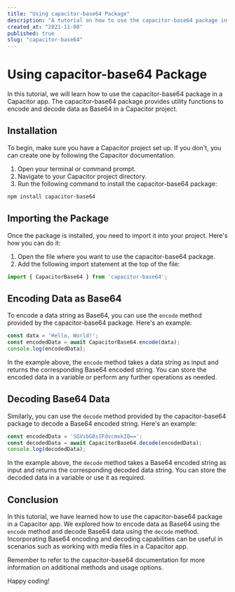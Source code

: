 ```yaml
---
title: "Using capacitor-base64 Package"
description: "A tutorial on how to use the capacitor-base64 package in your Capacitor app."
created_at: "2021-11-08"
published: true
slug: "capacitor-base64"
---
```


# Using capacitor-base64 Package

In this tutorial, we will learn how to use the capacitor-base64 package in a Capacitor app. The capacitor-base64 package provides utility functions to encode and decode data as Base64 in a Capacitor project.

## Installation

To begin, make sure you have a Capacitor project set up. If you don't, you can create one by following the Capacitor documentation.

1. Open your terminal or command prompt.
2. Navigate to your Capacitor project directory.
3. Run the following command to install the capacitor-base64 package:

```bash
npm install capacitor-base64
```

## Importing the Package

Once the package is installed, you need to import it into your project. Here's how you can do it:

1. Open the file where you want to use the capacitor-base64 package.
2. Add the following import statement at the top of the file:

```typescript
import { CapacitorBase64 } from 'capacitor-base64';
```

## Encoding Data as Base64

To encode a data string as Base64, you can use the `encode` method provided by the capacitor-base64 package. Here's an example:

```typescript
const data = 'Hello, World!';
const encodedData = await CapacitorBase64.encode(data);
console.log(encodedData);
```

In the example above, the `encode` method takes a data string as input and returns the corresponding Base64 encoded string. You can store the encoded data in a variable or perform any further operations as needed.

## Decoding Base64 Data

Similarly, you can use the `decode` method provided by the capacitor-base64 package to decode a Base64 encoded string. Here's an example:

```typescript
const encodedData = 'SGVsbG8sIFdvcmxkIQ==';
const decodedData = await CapacitorBase64.decode(encodedData);
console.log(decodedData);
```

In the example above, the `decode` method takes a Base64 encoded string as input and returns the corresponding decoded data string. You can store the decoded data in a variable or use it as required.

## Conclusion

In this tutorial, we have learned how to use the capacitor-base64 package in a Capacitor app. We explored how to encode data as Base64 using the `encode` method and decode Base64 data using the `decode` method. Incorporating Base64 encoding and decoding capabilities can be useful in scenarios such as working with media files in a Capacitor app.

Remember to refer to the capacitor-base64 documentation for more information on additional methods and usage options.

Happy coding!